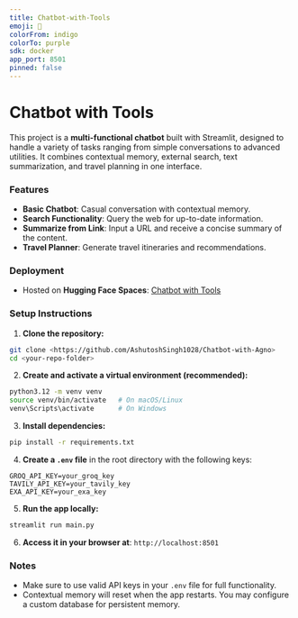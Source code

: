 ```yaml
---
title: Chatbot-with-Tools
emoji: 🐳
colorFrom: indigo
colorTo: purple
sdk: docker
app_port: 8501
pinned: false
---
```


# Chatbot with Tools

This project is a **multi-functional chatbot** built with Streamlit, designed to handle a variety of tasks ranging from simple conversations to advanced utilities. It combines contextual memory, external search, text summarization, and travel planning in one interface.

### Features

- **Basic Chatbot**: Casual conversation with contextual memory.
- **Search Functionality**: Query the web for up-to-date information.
- **Summarize from Link**: Input a URL and receive a concise summary of the content.
- **Travel Planner**: Generate travel itineraries and recommendations.


### Deployment

- Hosted on **Hugging Face Spaces**: [Chatbot with Tools](https://huggingface.co/spaces/astoast/Chatbot_with_tools)


### Setup Instructions

1. **Clone the repository:**

```bash
git clone <https://github.com/AshutoshSingh1028/Chatbot-with-Agno>
cd <your-repo-folder>
```

2. **Create and activate a virtual environment (recommended):**

```bash
python3.12 -m venv venv
source venv/bin/activate   # On macOS/Linux
venv\Scripts\activate      # On Windows
```

3. **Install dependencies:**

```bash
pip install -r requirements.txt
```

4. **Create a `.env` file** in the root directory with the following keys:

```
GROQ_API_KEY=your_groq_key
TAVILY_API_KEY=your_tavily_key
EXA_API_KEY=your_exa_key
```

5. **Run the app locally:**

```bash
streamlit run main.py
```

6. **Access it in your browser at**: `http://localhost:8501`

### Notes

- Make sure to use valid API keys in your `.env` file for full functionality.
- Contextual memory will reset when the app restarts. You may configure a custom database for persistent memory.
